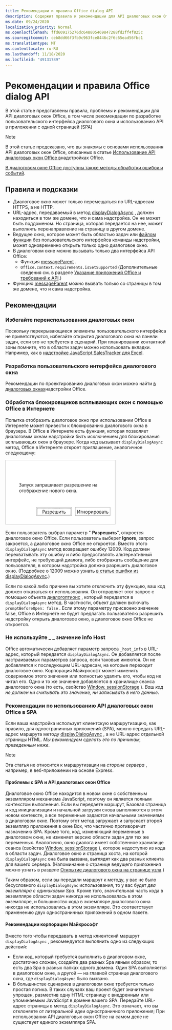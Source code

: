 ```yaml
---
title: Рекомендации и правила Office dialog API
description: Содержит правила и рекомендации для API диалоговых окон Office, такие как рекомендации для одностраничного приложения (SPA)
ms.date: 09/24/2020
localization_priority: Normal
ms.openlocfilehash: ffd609175276dc648805469847288fd2ff4f825c
ms.sourcegitcommit: ceb8dd66f3fb9c963fce8446c2f6c65ead56fbc1
ms.translationtype: MT
ms.contentlocale: ru-RU
ms.lasthandoff: 11/18/2020
ms.locfileid: "49131789"
---
```

# <a name="best-practices-and-rules-for-the-office-dialog-api"></a>Рекомендации и правила Office dialog API

В этой статье представлены правила, проблемы и рекомендации для API диалоговых окон Office, в том числе рекомендации по разработке пользовательского интерфейса диалогового окна и использованию API в приложении с одной страницей (SPA)

> [!NOTE]
> В этой статье предсказано, что вы знакомы с основами использования API диалоговых окон Office, описанных в статье [Использование API диалоговых окон Office в](dialog-api-in-office-add-ins.md)надстройках Office.
> 
> [В диалоговом окне Office доступны также методы обработки ошибок и событий](dialog-handle-errors-events.md).

## <a name="rules-and-gotchas"></a>Правила и подсказки

- Диалоговое окно может только перемещаться по URL-адресам HTTPS, а не HTTP.
- URL-адрес, передаваемый в метод [displayDialogAsync](/javascript/api/office/office.ui) , должен находиться в том же домене, что и сама надстройка. Он не может быть поддоменом. Но страница, которая передается на нее, может выполнять перенаправление на страницу в другом домене.
- Ведущее окно, которое может быть областью задач или [файлом функции](../reference/manifest/functionfile.md) без пользовательского интерфейса команды надстройки, может одновременно открыть только одно диалоговое окно.
- В диалоговом окне можно вызывать только два интерфейса API Office:
  - Функция [messageParent](/javascript/api/office/office.ui#messageparent-message-) .
  - `Office.context.requirements.isSetSupported` (Дополнительные сведения см. в разделе [Указание приложений Office и требований к API](specify-office-hosts-and-api-requirements.md).)
- Функцию [messageParent](/javascript/api/office/office.ui#messageparent-message-) можно вызвать только со страницы в том же домене, что и сама надстройка.

## <a name="best-practices"></a>Рекомендации

### <a name="avoid-overusing-dialog-boxes"></a>Избегайте переиспользования диалоговых окон

Поскольку перекрывающиеся элементы пользовательского интерфейса не приветствуются, избегайте открытия диалогового окна на панели задач, если это не требуется в сценарий. При планировании контактной зоны помните, что в области задач можно использовать вкладки. Например, как в [надстройке JavaScript SalesTracker для Excel](https://github.com/OfficeDev/Excel-Add-in-JavaScript-SalesTracker).

### <a name="designing-a-dialog-box-ui"></a>Разработка пользовательского интерфейса диалогового окна

Рекомендации по проектированию диалоговых окон можно найти [в диалоговых окнах](../design/dialog-boxes.md)надстройки Office.

### <a name="handling-pop-up-blockers-with-office-on-the-web"></a>Обработка блокировщиков всплывающих окон с помощью Office в Интернете

Попытка отобразить диалоговое окно при использовании Office в Интернете может привести к блокированию диалогового окна в браузере. В Office в Интернете есть функция, которая позволяет диалоговым окнам надстройки быть исключением для блокирования всплывающих окон в браузере. Когда код вызывает `displayDialogAsync` метод, Office в Интернете откроет приглашение, аналогичное следующему:

![Снимок экрана с приглашением с кратким описанием и кнопками "разрешить" и "пропустить", чтобы избежать появления всплывающих окон в браузере.](../images/dialog-prompt-before-open.png)

Если пользователь выбрал параметр " **Разрешить**", откроется диалоговое окно Office. Если пользователь выберет **Ignore**, запрос закроется, а диалоговое окно Office не откроется. Вместо этого `displayDialogAsync` метод возвращает ошибку 12009. Код должен перехватывать эту ошибку и либо предоставлять альтернативный интерфейс, не требующий диалога, либо отображать сообщение для пользователя, в котором надстройка должна разрешить диалоговое окно. (Подробнее о 12009 можно узнать [в статье ошибки из displayDialogAsync](dialog-handle-errors-events.md#errors-from-displaydialogasync).)

Если по какой либо причине вы хотите отключить эту функцию, ваш код должен отказаться от использования. Он отправляет этот запрос с помощью объекта [диалогоптионс](/javascript/api/office/office.dialogoptions) , который передается в `displayDialogAsync` метод. В частности, объект должен включать `promptBeforeOpen: false` . Если этому параметру присвоено значение false, Office в Интернете не будет предлагать пользователю разрешить надстройку открыть диалоговое окно, а диалоговое окно Office не откроется.

### <a name="do-not-use-the-_host_info-value"></a>Не используйте \_ \_ значение info Host

Office автоматически добавляет параметр запроса `_host_info` в URL-адрес, который передается `displayDialogAsync`. Он добавляется после настраиваемых параметров запроса, если таковые имеются. Он не добавляется к последующим URL-адресам, на которые переходит диалоговое окно. Корпорация Майкрософт может изменить содержимое этого значения или полностью удалить его, чтобы код не читал его. Одно и то же значение добавляется в хранилище сеанса диалогового окна (то есть, свойство [Window. sessionStorage](https://developer.mozilla.org/docs/Web/API/Window/sessionStorage) ). *Ваш код не должен ни считывать это значение, ни записывать в него данные*.

### <a name="best-practices-for-using-the-office-dialog-api-in-an-spa"></a>Рекомендации по использованию API диалоговых окон Office в SPA

Если ваша надстройка использует клиентскую маршрутизацию, как правило, для одностраничных приложений (SPA), можно передать URL-адрес маршрута методу [displayDialogAsync](/javascript/api/office/office.ui) , а не URL-адрес отдельной страницы HTML. *Мы рекомендуем сделать это по причинам, приведенным ниже.*

> [!NOTE]
> Эта статья не относится к маршрутизации на *стороне сервера* , например, в веб-приложении на основе Express.

#### <a name="problems-with-spas-and-the-office-dialog-api"></a>Проблемы с SPA и API диалоговых окон Office

Диалоговое окно Office находится в новом окне с собственным экземпляром механизма JavaScript, поэтому он является полным контекстом выполнения. Если вы передаете маршрут, Базовая страница и код инициализации и начальной загрузки снова выполняются в этом новом контексте, а все переменные задаются начальными значениями в диалоговом окне. Поэтому этот метод загружает и запускает второй экземпляр приложения в окне Box, что частично противоречит назначению SPA. Кроме того, код, изменяющий переменные в диалоговом окне, не изменяет версию области задач для тех же переменных. Аналогично, окно диалога имеет собственное хранилище сеанса (свойство [Window. sessionStorage](https://developer.mozilla.org/docs/Web/API/Window/sessionStorage) ), которое недоступно из кода в области задач. Диалоговое окно и страница хоста, на которой `displayDialogAsync` она была вызвана, выглядят как два разных клиента для вашего сервера. (Напоминание о странице ведущего приложения можно узнать в разделе [Открытие диалогового окна на странице узла](dialog-api-in-office-add-ins.md#open-a-dialog-box-from-a-host-page).)

Таким образом, если вы передали маршрут к методу, у вас не было бесусловного `displayDialogAsync` использования, то у вас будет *два экземпляра с одинаковым Spa*. Кроме того, значительная часть кода в экземпляре области задач никогда не использовалась в этом экземпляре, и большинство кода в экземпляре диалогового окна никогда не использовались в этом экземпляре. Это соответствует применению двух одностраничных приложений в одном пакете.

#### <a name="microsoft-recommendations"></a>Рекомендации корпорации Майкрософт

Вместо того чтобы передавать в метод клиентский маршрут `displayDialogAsync` , рекомендуется выполнить одно из следующих действий:

* Если код, который требуется выполнить в диалоговом окне, достаточно сложен, создайте два разных Spa явным образом; то есть два Spa в разных папках одного домена. Один SPA выполняется в диалоговом окне, а другой — на главной странице диалогового окна, где `displayDialogAsync` было вызвано. 
* В большинстве сценариев в диалоговом окне требуется только простая логика. В таких случаях ваш проект будет значительно упрощен, разместив одну HTML-страницу с внедренным или упоминаемым JavaScript в домене вашего SPA. Передайте URL-адрес страницы в метод `displayDialogAsync`. Это означает, что вы отклоняете от литеральной идеи одностраничного приложения; При использовании API диалоговых окон Office на самом деле не существует единого экземпляра SPA.
